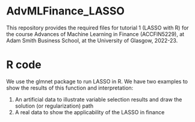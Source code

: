 # AdvMLFinance_LASSO
This repository provides the required files for tutorial 1 (LASSO with R) for the course Advances of Machine Learning in Finance (ACCFIN5229), 
at Adam Smith Business School, at the University of Glasgow, 2022-23.

# R code
We use the glmnet package to run LASSO in R. We have two examples to show the results of this function and interpretation:
1) An artificial data to illustrate variable selection results and draw the solution (or regularization) path 
2) A real data to show the applicability of the LASSO in finance

